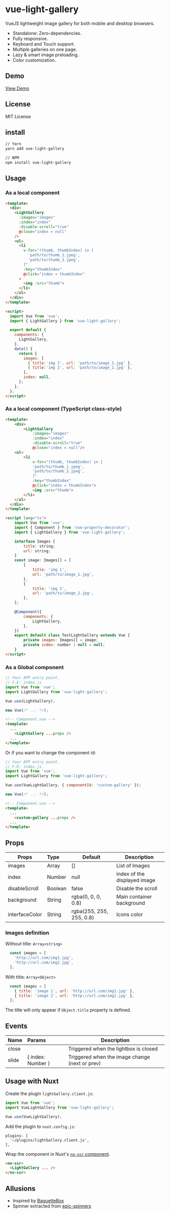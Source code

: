 # vue-light-gallery
VueJS lightweight image gallery for both mobile and desktop browsers.

- Standalone: Zero-dependencies.
- Fully responsive.
- Keyboard and Touch support.
- Multiple galleries on one page.
- Lazy & smart image preloading.
- Color customization.

## Demo

[View Demo](https://peremp.github.io/vue-light-gallery/index.html)

## License

MIT License

## install

```bash
// Yarn
yarn add vue-light-gallery

// NPM
npm install vue-light-gallery
```

## Usage
### As a local component
```html
<template>
  <div>
    <LightGallery
      :images="images"
      :index="index"
      :disable-scroll="true"
      @close="index = null"
    />
    <ul>
      <li
        v-for="(thumb, thumbIndex) in [
          'path/to/thumb_1.jpeg',
          'path/to/thumb_2.jpeg',
        ]"
        :key="thumbIndex"
        @click="index = thumbIndex"
      >
        <img :src="thumb">
      </li>
    </ul>
  </div>
</template>

<script>
  import Vue from 'vue';
  import { LightGallery } from 'vue-light-gallery';

  export default {
    components: {
      LightGallery,
    },
    data() {
      return {
        images: [
          { title:'img 1', url: 'path/to/image_1.jpg' },
          { title:'img 2', url: 'path/to/image_2.jpg' },
        ],
        index: null,
      };
    },
  };
</script>
```

### As a local component (TypeScript class-style)
```html
<template>
    <div>
        <LightGallery
            :images="images"
            :index="index"
            :disable-scroll="true"
            @close="index = null"/>
    <ul>
        <li
            v-for="(thumb, thumbIndex) in [
            'path/to/thumb_1.jpeg',
            'path/to/thumb_2.jpeg',
            ]"
            :key="thumbIndex"
            @click="index = thumbIndex">
            <img :src="thumb">
        </li>
    </ul>
  </div>
</template>

<script lang="ts">
    import Vue from 'vue';
    import { Component } from 'vue-property-decorator';
    import { LightGallery } from 'vue-light-gallery';

    interface Images {
        title: string;
        url: string;
    }
    const image: Images[] = [
        {
            title: 'img 1',
            url: 'path/to/image_1.jpg',
        },
        {
            title: 'img 2',
            url: 'path/to/image_2.jpg',
        },
    ];

    @Component({
        components: {
            LightGallery,
        },
    })
    export default class TestLightGallery extends Vue {
        private images: Images[] = image;
        private index: number | null = null;
    }
</script>
```

### As a Global component
```js
// Your APP entry point.
// F.E: index.js
import Vue from 'vue';
import LightGallery from 'vue-light-gallery';

Vue.use(LightGallery);

new Vue(/* ... */);
```
```html
<!-- Component.vue -->
<template>
  ...
    <LightGallery ...props />
  ...
</template>
```
Or if you want to change the component id:
```js
// Your APP entry point.
// F.E: index.js
import Vue from 'vue';
import LightGallery from 'vue-light-gallery';

Vue.use(VueLightGallery, { componentId: 'custom-gallery' });

new Vue(/* ... */);
```

```html
<!-- Component.vue -->
<template>
  ...
    <custom-gallery ...props />
  ...
</template>
```

## Props

| Props               | Type      | Default                                         | Description                   |
| --------------------|:----------| ------------------------------------------------|-------------------------------|
| images              | Array     | []                                              | List of Images                |
| index               | Number    | null                                            | index of the displayed image  |
| disableScroll       | Boolean   | false                                           | Disable the scroll            |
| background          | String    | rgba(0, 0, 0, 0.8)                              | Main container background     |
| interfaceColor      | String    | rgba(255, 255, 255, 0.8)                        | Icons color                   |


### Images definition

Without title: `Array<string>`
```js
  const images = [
    'http://url.com/img1.jpg',
    'http://url.com/img2.jpg',
  ];
```

With title: `Array<Object>`
```js
  const images = [
    { title: 'image 1', url: 'http://url.com/img1.jpg' },
    { title: 'image 2', url: 'http://url.com/img2.jpg' },
  ];
```

The title will only appear if `Object.title` property is defined.

## Events

| Name                | Params              | Description                                     |
| --------------------|:--------------------| ------------------------------------------------|
| close               |                     | Triggered when the lightbox is closed           |
| slide               | { index: Number }   | Triggered when the image change (next or prev)  |


## Usage with Nuxt

Create the plugin `lightGallery.client.js`:

```js
import Vue from 'vue';
import VueLightGallery from 'vue-light-gallery';

Vue.use(VueLightGallery);
```

Add the plugin to `nuxt.config.js`:

```
plugins: [
  '~/plugins/lightGallery.client.js',
],
```

Wrap the component in Nuxt's [`no-ssr` component](https://nuxtjs.org/api/components-no-ssr/).
```html
<no-ssr>
  <LightGallery ... />
</no-ssr>
```

## Allusions
- Inspired by [BaguetteBox](https://github.com/feimosi/baguetteBox.js)
- Spinner extracted from  [epic-spinners](https://github.com/epicmaxco/epic-spinners)
